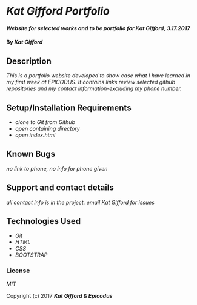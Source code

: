 # _Kat Gifford Portfolio_

#### _Website for selected works and to be portfolio for Kat Gifford, 3.17.2017_

#### By _**Kat Gifford**_

## Description

_This is a portfolio website developed to show case what I have learned in my first week at EPICODUS. It contains links review selected github repositories and my contact information-excluding my phone number._

## Setup/Installation Requirements

* _clone to Git from Github_
* _open containing directory_
* _open index.html_

## Known Bugs

_no link to phone, no info for phone given_

## Support and contact details

_all contact info is in the project. email Kat Gifford for issues_

## Technologies Used

* _Git_
* _HTML_
* _CSS_
* _BOOTSTRAP_

### License

*MIT*

Copyright (c) 2017 **_Kat Gifford & Epicodus_**
